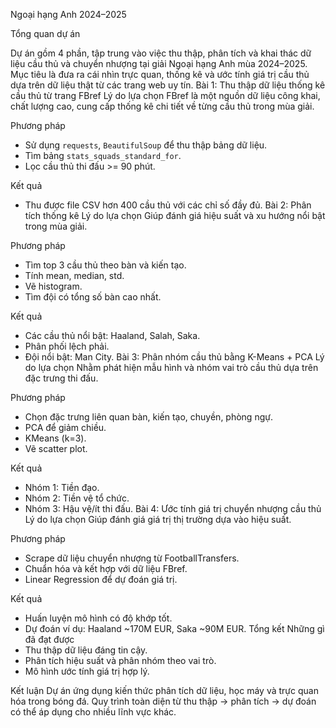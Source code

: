 Ngoại hạng Anh 2024–2025

Tổng quan dự án

Dự án gồm 4 phần, tập trung vào việc thu thập, phân tích và khai thác dữ liệu cầu thủ và chuyển nhượng tại giải Ngoại hạng Anh mùa 2024–2025. Mục tiêu là đưa ra cái nhìn trực quan, thống kê và ước tính giá trị cầu thủ dựa trên dữ liệu thật từ các trang web uy tín.
Bài 1: Thu thập dữ liệu thống kê cầu thủ từ trang FBref
Lý do lựa chọn
FBref là một nguồn dữ liệu công khai, chất lượng cao, cung cấp thống kê chi tiết về từng cầu thủ trong mùa giải.

Phương pháp
- Sử dụng `requests`, `BeautifulSoup` để thu thập bảng dữ liệu.
- Tìm bảng `stats_squads_standard_for`.
- Lọc cầu thủ thi đấu >= 90 phút.

Kết quả
- Thu được file CSV hơn 400 cầu thủ với các chỉ số đầy đủ.
Bài 2: Phân tích thống kê
Lý do lựa chọn
Giúp đánh giá hiệu suất và xu hướng nổi bật trong mùa giải.

Phương pháp
- Tìm top 3 cầu thủ theo bàn và kiến tạo.
- Tính mean, median, std.
- Vẽ histogram.
- Tìm đội có tổng số bàn cao nhất.

Kết quả
- Các cầu thủ nổi bật: Haaland, Salah, Saka.
- Phân phối lệch phải.
- Đội nổi bật: Man City.
Bài 3: Phân nhóm cầu thủ bằng K-Means + PCA
Lý do lựa chọn
Nhằm phát hiện mẫu hình và nhóm vai trò cầu thủ dựa trên đặc trưng thi đấu.

Phương pháp
- Chọn đặc trưng liên quan bàn, kiến tạo, chuyền, phòng ngự.
- PCA để giảm chiều.
- KMeans (k=3).
- Vẽ scatter plot.

Kết quả
- Nhóm 1: Tiền đạo.
- Nhóm 2: Tiền vệ tổ chức.
- Nhóm 3: Hậu vệ/ít thi đấu.
Bài 4: Ước tính giá trị chuyển nhượng cầu thủ
Lý do lựa chọn
Giúp đánh giá giá trị thị trường dựa vào hiệu suất.

Phương pháp
- Scrape dữ liệu chuyển nhượng từ FootballTransfers.
- Chuẩn hóa và kết hợp với dữ liệu FBref.
- Linear Regression để dự đoán giá trị.

Kết quả
- Huấn luyện mô hình có độ khớp tốt.
- Dự đoán ví dụ: Haaland ~170M EUR, Saka ~90M EUR.
Tổng kết
Những gì đã đạt được
- Thu thập dữ liệu đáng tin cậy.
- Phân tích hiệu suất và phân nhóm theo vai trò.
- Mô hình ước tính giá trị hợp lý.

Kết luận
Dự án ứng dụng kiến thức phân tích dữ liệu, học máy và trực quan hóa trong bóng đá. Quy trình toàn diện từ thu thập -> phân tích -> dự đoán có thể áp dụng cho nhiều lĩnh vực khác.
